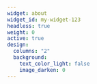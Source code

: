 ```yaml
---
widget: about
widget_id: my-widget-123
headless: true
weight: 0
active: true
design:
  columns: "2"
  background:
    text_color_light: false
    image_darken: 0
---
```

